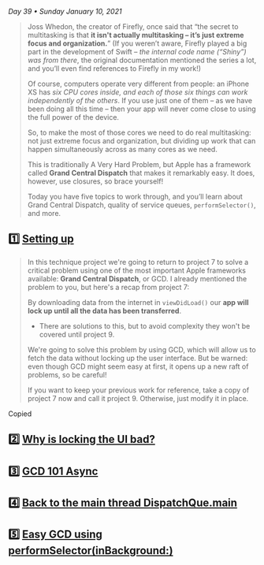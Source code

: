 *Day 39 • Sunday January 10, 2021*

>Joss Whedon, the creator of Firefly, once said that “the secret to multitasking is that **it isn't actually multitasking – it’s just extreme focus and organization.**” (If you weren’t aware, Firefly played a big part in the development of Swift – *the internal code name (“Shiny”) was from there*, the original documentation mentioned the series a lot, and you’ll even find references to Firefly in my work!)
>
>Of course, computers operate very different from people: an iPhone XS has *six CPU cores inside, and each of those six things can work independently of the others*. If you use just one of them – as we have been doing all this time – then your app will never come close to using the full power of the device.
>
>So, to make the most of those cores we need to do real multitasking: not just extreme focus and organization, but dividing up work that can happen simultaneously across as many cores as we need.
>
>This is traditionally A Very Hard Problem, but Apple has a framework called **Grand Central Dispatch** that makes it remarkably easy. It does, however, use closures, so brace yourself!
>
>Today you have five topics to work through, and you’ll learn about Grand Central Dispatch, quality of service queues, `performSelector()`, and more.

## :one:  [Setting up](https://www.hackingwithswift.com/read/9/1/setting-up) 

>In this technique project we're going to return to project 7 to solve a critical problem using one of the most important Apple frameworks available: **Grand Central Dispatch**, or GCD. I already mentioned the problem to you, but here's a recap from project 7:
>
>By downloading data from the internet in `viewDidLoad()` our **app will lock up until all the data has been transferred**. 
>* There are solutions to this, but to avoid complexity they won't be covered until project 9.
>
>We're going to solve this problem by using GCD, which will allow us to fetch the data without locking up the user interface. But be warned: even though GCD might seem easy at first, it opens up a new raft of problems, so be careful!
>
>If you want to keep your previous work for reference, take a copy of project 7 now and call it project 9. Otherwise, just modify it in place.

Copied

## :two:  [Why is locking the UI bad?](https://www.hackingwithswift.com/read/9/2/why-is-locking-the-ui-bad) 

## :three:  [GCD 101 Async](https://www.hackingwithswift.com/read/9/3/gcd-101-async) 

## :four:  [Back to the main thread DispatchQue.main](https://www.hackingwithswift.com/read/9/4/back-to-the-main-thread-dispatchqueuemain) 

## :five:  [Easy GCD using performSelector(inBackground:)](https://www.hackingwithswift.com/read/9/5/easy-gcd-using-performselectorinbackground) 
